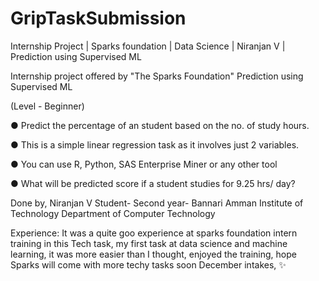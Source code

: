 # GripTaskSubmission
Internship Project | Sparks foundation | Data Science | Niranjan V | Prediction using Supervised ML

Internship project offered by "The Sparks Foundation"
Prediction using Supervised ML

(Level - Beginner)

● Predict the percentage of an student based on the no. of study hours.

● This is a simple linear regression task as it involves just 2 variables.

● You can use R, Python, SAS Enterprise Miner or any other tool

● What will be predicted score if a student studies for 9.25 hrs/ day?

Done by,
Niranjan V
Student- Second year- Bannari Amman Institute of Technology
Department of Computer Technology

Experience:
It was a quite goo experience at sparks foundation intern training in this Tech task, my first task at data science and machine learning, it was more easier than I thought, enjoyed the training, hope Sparks will come with more techy tasks soon December intakes, ✨
